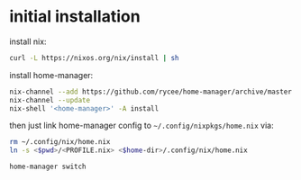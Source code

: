 # initial installation
install nix:
```sh
curl -L https://nixos.org/nix/install | sh
```

install home-manager:
```sh
nix-channel --add https://github.com/rycee/home-manager/archive/master.tar.gz home-manager
nix-channel --update
nix-shell '<home-manager>' -A install
```

then just link home-manager config to `~/.config/nixpkgs/home.nix` via:

```sh
rm ~/.config/nix/home.nix
ln -s <$pwd>/<PROFILE.nix> <$home-dir>/.config/nix/home.nix
```

`home-manager switch`
